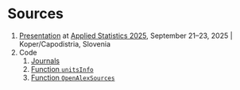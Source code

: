 # Sources

1. [Presentation](OA_AS25.pdf) at [Applied Statistics 2025](https://as.mf.uni-lj.si/), September 21–23, 2025 | Koper/Capodistria, Slovenia
2. Code
   1. [Journals](https://github.com/bavla/OpenAlex/tree/main/code/test/jour.md)
   2. [Function `unitsInfo`](https://github.com/bavla/OpenAlex/tree/main/code/test/unitsInfo.md)
   3. [Function `OpenAlexSources`](https://github.com/bavla/OpenAlex/tree/main/code/test/OpenAlexSources.md)

